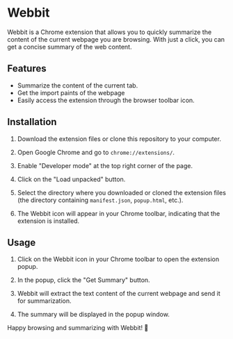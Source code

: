 # Webbit

Webbit is a Chrome extension that allows you to quickly summarize the content of the current webpage you are browsing. With just a click, you can get a concise summary of the web content.

## Features

- Summarize the content of the current tab.
- Get the import paints of the webpage
- Easily access the extension through the browser toolbar icon.

## Installation

1. Download the extension files or clone this repository to your computer.

2. Open Google Chrome and go to `chrome://extensions/`.

3. Enable "Developer mode" at the top right corner of the page.

4. Click on the "Load unpacked" button.

5. Select the directory where you downloaded or cloned the extension files (the directory containing `manifest.json`, `popup.html`, etc.).

6. The Webbit icon will appear in your Chrome toolbar, indicating that the extension is installed.

## Usage

1. Click on the Webbit icon in your Chrome toolbar to open the extension popup.

2. In the popup, click the "Get Summary" button.

3. Webbit will extract the text content of the current webpage and send it for summarization.

4. The summary will be displayed in the popup window.


Happy browsing and summarizing with Webbit! 🚀
 
 
